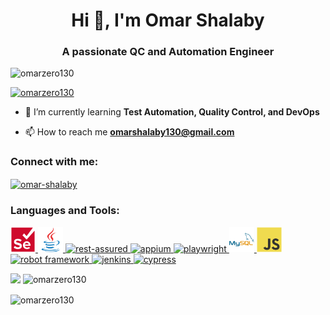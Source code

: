 <h1 align="center">Hi 👋, I'm Omar Shalaby</h1>
<h3 align="center">A passionate QC and Automation Engineer</h3>

<p align="left"> <img src="https://komarev.com/ghpvc/?username=omarzero130&label=Profile%20views&color=0e75b6&style=flat" alt="omarzero130" /> </p>

<p align="left"> <a href="https://github.com/ryo-ma/github-profile-trophy"><img src="https://github-profile-trophy.vercel.app/?username=omarzero130" alt="omarzero130" /></a> </p>

- 🌱 I’m currently learning **Test Automation, Quality Control, and DevOps**

- 📫 How to reach me **omarshalaby130@gmail.com**

<h3 align="left">Connect with me:</h3>
<p align="left">
<a href="https://www.linkedin.com/in/omar-shalaby-6b8702150/" target="blank"><img align="center" src="https://raw.githubusercontent.com/rahuldkjain/github-profile-readme-generator/master/src/images/icons/Social/linked-in-alt.svg" alt="omar-shalaby" height="30" width="40" /></a>
</p>

<h3 align="left">Languages and Tools:</h3>
<p align="left">
<a href="https://www.selenium.dev" target="_blank" rel="noreferrer"> <img src="https://raw.githubusercontent.com/devicons/devicon/master/icons/selenium/selenium-original.svg" alt="selenium" width="40" height="40"/> </a>
<a href="https://www.java.com" target="_blank" rel="noreferrer"> <img src="https://raw.githubusercontent.com/devicons/devicon/master/icons/java/java-original.svg" alt="java" width="40" height="40"/> </a>
<a href="https://rest-assured.io/" target="_blank" rel="noreferrer"> <img src="https://avatars.githubusercontent.com/u/19369327?s=200&v=4" alt="rest-assured" width="40" height="40"/> </a>
<a href="https://appium.io" target="_blank" rel="noreferrer"> <img src="https://www.svgrepo.com/svg/353413/appium" alt="appium" width="40" height="40"/> </a>
<a href="https://playwright.dev" target="_blank" rel="noreferrer"> <img src="https://playwright.dev/img/playwright-logo.svg" alt="playwright" width="40" height="40"/> </a>
<a href="https://www.mysql.com" target="_blank" rel="noreferrer"> <img src="https://raw.githubusercontent.com/devicons/devicon/master/icons/mysql/mysql-original-wordmark.svg" alt="mysql" width="40" height="40"/> </a>
<a href="https://developer.mozilla.org/en-US/docs/Web/JavaScript" target="_blank" rel="noreferrer"> <img src="https://raw.githubusercontent.com/devicons/devicon/master/icons/javascript/javascript-original.svg" alt="javascript" width="40" height="40"/> </a>
<a href="https://robotframework.org" target="_blank" rel="noreferrer"> <img src="https://upload.wikimedia.org/wikipedia/commons/e/e4/Robot-framework-logo.png" alt="robot framework" width="40" height="40"/> </a>
<a href="https://www.jenkins.io" target="_blank" rel="noreferrer"> <img src="https://www.jenkins.io/images/logos/jenkins/jenkins.svg" alt="jenkins" width="40" height="40"/> </a>
<a href="https://www.cypress.io" target="_blank" rel="noreferrer"> <img src="https://raw.githubusercontent.com/devicons/devicon/master/icons/cypress/cypress-original.svg" alt="cypress" width="40" height="40"/> </a>
</p>

<p><img align="left" src="https://github-readme-stats.vercel.app/api/top-langs/?username=omarzero130&hide=python&alt="omarzero130" /></p>

<p>&nbsp;<img align="center" src="https://github-readme-stats.vercel.app/api?username=omarzero130&show_icons=true&locale=en" alt="omarzero130" /></p>

<p><img align="center" src="https://github-readme-streak-stats.herokuapp.com/?user=omarzero130&" alt="omarzero130" /></p>
